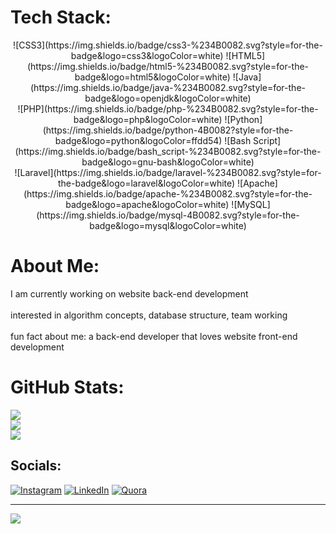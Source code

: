 # Tech Stack:
<div align="center">
  <!-- First row: top of the circle -->
  <span>![CSS3](https://img.shields.io/badge/css3-%234B0082.svg?style=for-the-badge&logo=css3&logoColor=white)</span>
  <span>![HTML5](https://img.shields.io/badge/html5-%234B0082.svg?style=for-the-badge&logo=html5&logoColor=white)</span>
  <span>![Java](https://img.shields.io/badge/java-%234B0082.svg?style=for-the-badge&logo=openjdk&logoColor=white)</span>

  <!-- Second row: middle of the circle -->
  <br/>
  <span>![PHP](https://img.shields.io/badge/php-%234B0082.svg?style=for-the-badge&logo=php&logoColor=white)</span>
  <span>![Python](https://img.shields.io/badge/python-4B0082?style=for-the-badge&logo=python&logoColor=ffdd54)</span>
  <span>![Bash Script](https://img.shields.io/badge/bash_script-%234B0082.svg?style=for-the-badge&logo=gnu-bash&logoColor=white)</span>

  <!-- Third row: bottom of the circle -->
  <br/>
  <span>![Laravel](https://img.shields.io/badge/laravel-%234B0082.svg?style=for-the-badge&logo=laravel&logoColor=white)</span>
  <span>![Apache](https://img.shields.io/badge/apache-%234B0082.svg?style=for-the-badge&logo=apache&logoColor=white)</span>
  <span>![MySQL](https://img.shields.io/badge/mysql-4B0082.svg?style=for-the-badge&logo=mysql&logoColor=white)</span>
</div>

# About Me:
I am currently working on website back-end development<br><br>interested in algorithm concepts, database structure, team working<br><br>fun fact about me: a back-end developer that loves website front-end development

# GitHub Stats:
![](https://github-readme-stats.vercel.app/api?username=Amirmohammad-Ghobadi&theme=midnight-purple&hide_border=false&include_all_commits=false&count_private=false)<br/>
![](https://github-readme-streak-stats.herokuapp.com/?user=Amirmohammad-Ghobadi&theme=midnight-purple&hide_border=false)<br/>
![](https://github-readme-stats.vercel.app/api/top-langs/?username=Amirmohammad-Ghobadi&theme=midnight-purple&hide_border=false&include_all_commits=false&count_private=false&layout=compact)

## Socials:
[![Instagram](https://img.shields.io/badge/Instagram-%23E4405F.svg?logo=Instagram&logoColor=white)](https://instagram.com/#instagram) [![LinkedIn](https://img.shields.io/badge/LinkedIn-%230077B5.svg?logo=linkedin&logoColor=white)](https://linkedin.com/in/#linkedin) [![Quora](https://img.shields.io/badge/Quora-%23B92B27.svg?logo=Quora&logoColor=white)](https://quora.com/profile/#qoura)

---
[![](https://visitcount.itsvg.in/api?id=Amirmohammad-Ghobadi&icon=0&color=0)](https://visitcount.itsvg.in)

